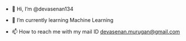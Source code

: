 - 👋 Hi, I’m @devasenan134
<!-- - 👀 I’m interested in Artificial Intelligence -->
- 🌱 I’m currently learning Machine Learning
<!-- - 💞️ I’m looking to collaborate on ... -->
- 📫 How to reach me with my mail ID devasenan.murugan@gmail.com

<!---
devasenan134/devasenan134 is a ✨ special ✨ repository because its `README.md` (this file) appears on your GitHub profile.
You can click the Preview link to take a look at your changes.
--->
